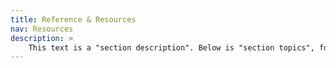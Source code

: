 ```yaml
---
title: Reference & Resources
nav: Resources
description: >
    This text is a "section description". Below is "section topics", followed by an example section video embed. This page details how to write content pages and add interest with includes.
---
```



